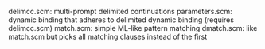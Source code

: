 delimcc.scm: multi-prompt delimited continuations
parameters.scm: dynamic binding that adheres to delimited dynamic binding (requires delimcc.scm)
match.scm: simple ML-like pattern matching
dmatch.scm: like match.scm but picks all matching clauses instead of the first
